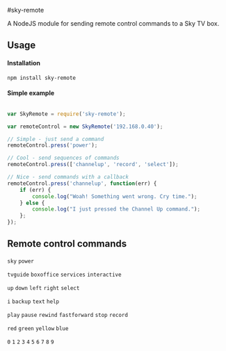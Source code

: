 #sky-remote

A NodeJS module for sending remote control commands to a Sky TV box.

## Usage

#### Installation

```
npm install sky-remote
```

#### Simple example

```javascript

var SkyRemote = require('sky-remote');

var remoteControl = new SkyRemote('192.168.0.40');

// Simple - just send a command
remoteControl.press('power');

// Cool - send sequences of commands
remoteControl.press(['channelup', 'record', 'select']);

// Nice - send commands with a callback
remoteControl.press('channelup', function(err) {
	if (err) {
		console.log("Woah! Something went wrong. Cry time.");
	} else {
		console.log("I just pressed the Channel Up command.");
	};
});

```

## Remote control commands

`sky` `power`

`tvguide` `boxoffice` `services` `interactive`

`up` `down` `left` `right` `select`

`i` `backup` `text` `help`

`play` `pause` `rewind` `fastforward` `stop` `record`

`red` `green` `yellow` `blue`

`0` `1` `2` `3` `4` `5` `6` `7` `8` `9`